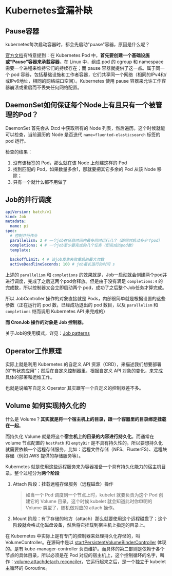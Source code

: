 # Kubernetes查漏补缺

## Pause容器

kubernetes每次启动容器时，都会先启动"puase"容器，原因是什么呢？

[官方文档](https://kubernetes.io/docs/concepts/windows/intro/#pause-container)有特意提到：在 Kubernetes Pod 中，**首先要创建一个基础设施或“Pause”容器来承载容器**。在 Linux 中，组成 pod 的 cgroup 和 namespace 需要一个进程来维持它们的持续存在；而 pause 容器就提供了这一点。属于同一个 pod 容器，包括基础设施和工作者容器，它们共享同一个网络（相同的IPv4和/或IPv6地址，相同的网络端口空间）。Kubernetes 使用 pause 容器来允许工作容器崩溃或重启而不丢失任何网络配置。

## DaemonSet如何保证每个Node上有且只有一个被管理的Pod？

DaemonSet 首先会从 Etcd 中获取所有的 Node 列表，然后遍历。这个时候就能可以检查，当前遍历的 Node 是否迭代 `name=fluented-elasticsearch` 标签的 pod 运行。

检查的结果：

1. 没有该标签的 Pod，那么就在该 Node 上创建这样的 Pod
2. 找到匹配的 Pod，如果数量多余1，那就要把其它多余的 Pod 从该 Node 移除；
3. 只有一个就什么都不用做了

## Job的并行调度

```yaml
apiVersion: batch/v1
kind: Job
metadata:
  name: pi
spec:
  # 控制并行作业
  parallelism: 2 # 一个job在任意时间内最多同时运行几个（即同时启动多少个pod）
  completions: 4 # 一个job至少要完成的几个任务（即完成的pod数）
  template:
  	...
  backoffLimit: 4 # 该job发生失败重启的最大次数
  activeDeadlineSeconds: 100 # job最长运行的时间 s
```

上述的 `parallelism` 和 `completions` 的效果就是，Job一启动就会创建两个pod并进行调度，完成了之后这两个pod会释放。但是由于没有满足 `completions:4` 的完成数，所以控制器又会立即启动两个 pod，成功了之后整个Job任务才算完成。

所以 JobController 操作的对象直接就是 Pods，内部很简单就是根据设置的这些参数（正在运行的 pod 数，已经成功退出的 pod 数目，以及 `parallelism` 和 `completions` 继而调用 Kubernetes API 来完成的）

**而 CronJob 操作的对象是 Job 控制器。**

关于Job的使用模式，详见：[Job patterns](https://kubernetes.io/docs/concepts/workloads/controllers/job/#job-patterns)

## Operator工作原理

实际上就是利用 Kubernetes 的自定义 API 资源（CRD），来描述我们想要部署的“有状态应用”；然后在自定义控制器里，根据自定义 API 对象的变化，来完成具体的部署和运维工作。

也就是说编写自定义 Operator 其实跟写一个自定义的控制器差不多。

## Volume 如何实现持久化的

什么是 Volume？**其实就是将一个宿主机上的目录，跟一个容器里的目录绑定挂载在一起**。

而持久化 Volume 就是将这个**宿主机上的目录的内容进行持久化**。而通常在 volume 节点配置的 `hostPath` 和 `emptyDir` 是不具有持久性的。所以要想持久化就需要依赖一个远程存储服务，比如：远程文件存储（NFS、FlusterFS）、远程块存储（例如 AWS 提供的存储服务等）。

Kubernetes 就是使用这些远程服务来为容器准备一个具有持久化能力的宿主机目录。整个过程分为**两个阶段**

1. Attach 阶段：挂载远程存储服务（远程磁盘）操作

   > 如当一个 Pod 调度到一个节点上时，kubelet 就要负责为这个 Pod 创建它的 Volume 目录，这个时候 kubelet 就会知道此时你申明的 Volume 类型了，随机做对应的 attach 操作。

2. Mount 阶段：有了存储的地方（attach）那么就要使用这个远程磁盘了；这个阶段就会格式化磁盘设备，然后将它挂载到宿主机上指定的目录上。

在 Kubernetes 中实际上是有专门的控制器来处理持久化存储的，叫 VolumeController。在源码中是以 [startPersistentVolumeBinderController](https://github.com/kubernetes/kubernetes/blob/master/cmd/kube-controller-manager/app/core.go#L244) 体现的。是有 kube-manager-controller 负责维护。而具体的第二部则是依赖于各个节点的具体目录，所以必须是在 Pod 对应的宿主机上，这个控制循环的名字，叫作：[volume.attachdetach.reconciler](https://github.com/kubernetes/kubernetes/blob/master/pkg/controller/volume/attachdetach/reconciler/reconciler.go#L68)，它运行起来之后，是一个独立于 kubelet 主循环的 Goroutine。